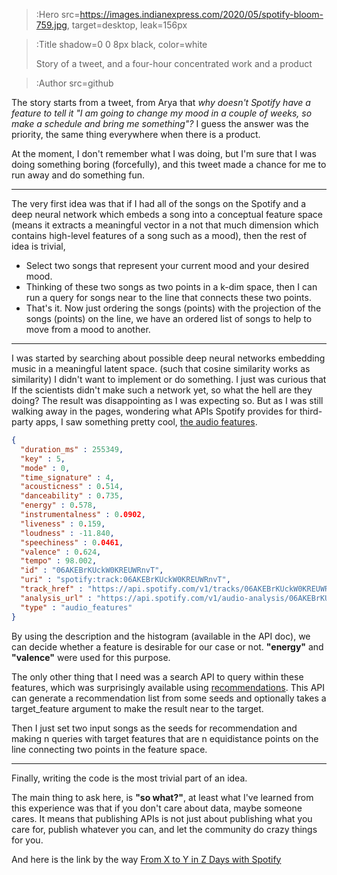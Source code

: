 > :Hero src=https://images.indianexpress.com/2020/05/spotify-bloom-759.jpg,
>       target=desktop,
>       leak=156px


> :Title shadow=0 0 8px black, color=white
>
> Story of a tweet, and a four-hour concentrated work and a product

> :Author src=github


The story starts from a tweet, from Arya that *why doesn't Spotify have a feature to tell it "I am going to change my mood in a couple of weeks, so make a schedule and bring me something"?* I guess the answer was the priority, the same thing everywhere when there is a product.

At the moment, I don't remember what I was doing, but I'm sure that I was doing something boring (forcefully), and this tweet made a chance for me to run away and do something fun.

---

The very first idea was that if I had all of the songs on the Spotify and a deep neural network which embeds a song into a conceptual feature space (means it extracts a meaningful vector in a not that much dimension which contains high-level features of a song such as a mood), then the rest of idea is trivial,

- Select two songs that represent your current mood and your desired mood.
- Thinking of these two songs as two points in a k-dim space, then I can run a query for songs near to the line that connects these two points.
- That's it. Now just ordering the songs (points) with the projection of the songs (points) on the line, we have an ordered list of songs to help to move from a mood to another.

---

I was started by searching about possible deep neural networks embedding music in a meaningful latent space. (such that cosine similarity works as similarity) I didn't want to implement or do something. I just was curious that If the scientists didn't make such a network yet, so what the hell are they doing? The result was disappointing as I was expecting so. But as I was still walking away in the pages, wondering what APIs Spotify provides for third-party apps, I saw something pretty cool‍, [the audio features](https://developer.spotify.com/documentation/web-api/reference/tracks/get-audio-features/).

```json
{
  "duration_ms" : 255349,
  "key" : 5,
  "mode" : 0,
  "time_signature" : 4,
  "acousticness" : 0.514,
  "danceability" : 0.735,
  "energy" : 0.578,
  "instrumentalness" : 0.0902,
  "liveness" : 0.159,
  "loudness" : -11.840,
  "speechiness" : 0.0461,
  "valence" : 0.624,
  "tempo" : 98.002,
  "id" : "06AKEBrKUckW0KREUWRnvT",
  "uri" : "spotify:track:06AKEBrKUckW0KREUWRnvT",
  "track_href" : "https://api.spotify.com/v1/tracks/06AKEBrKUckW0KREUWRnvT",
  "analysis_url" : "https://api.spotify.com/v1/audio-analysis/06AKEBrKUckW0KREUWRnvT",
  "type" : "audio_features"
}
```

By using the description and the histogram (available in the API doc), we can decide whether a feature is desirable for our case or not. **"energy"** and **"valence"** were used for this purpose.

The only other thing that I need was a search API to query within these features, which was surprisingly available using [recommendations](https://developer.spotify.com/documentation/web-api/reference/browse/get-recommendations/). This API can generate a recommendation list from some seeds and optionally takes a target_feature argument to make the result near to the target.

Then I just set two input songs as the seeds for recommendation and making n queries with target features that are n equidistance points on the line connecting two points in the feature space.

---

Finally, writing the code is the most trivial part of an idea.

The main thing to ask here, is **"so what?"**, at least what I've learned from this experience was that if you don't care about data, maybe someone cares. It means that publishing APIs is not just about publishing what you care for, publish whatever you can, and let the community do crazy things for you.

And here is the link by the way [From X to Y in Z Days with Spotify](https://sesajad.me/sub/xyz/)
